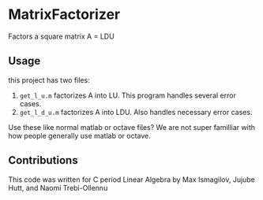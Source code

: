 # MatrixFactorizer
Factors a square matrix A = LDU

## Usage
this project has two files: 
1) `get_l_u.m` factorizes A into LU. This program handles several error cases.
2) `get_l_d_u.m` factorizes A into LDU. Also handles necessary error cases.

Use these like normal matlab or octave files? We are not super familliar with how people generally use matlab or octave.

## Contributions
This code was written for C period Linear Algebra by Max Ismagilov, Jujube Hutt, and Naomi Trebi-Ollennu